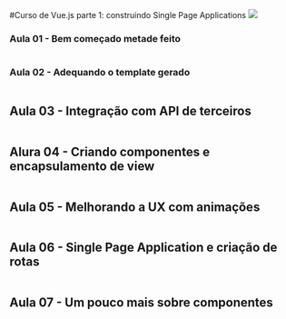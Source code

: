 #Curso de Vue.js parte 1: construindo Single Page Applications
![](http://www.alura.com.br/assets/api/share/curso-vue-parte1.png)

### Aula 01 - Bem começado metade feito

```

```

### Aula 02 - Adequando o template gerado

```

```

## Aula 03 - Integração com API de terceiros

```

```

## Alura 04 - Criando componentes e encapsulamento de view

```

```

## Aula 05 - Melhorando a UX com animações

```

```

## Aula 06 - Single Page Application e criação de rotas

```

```

## Aula 07 - Um pouco mais sobre componentes

```

```


